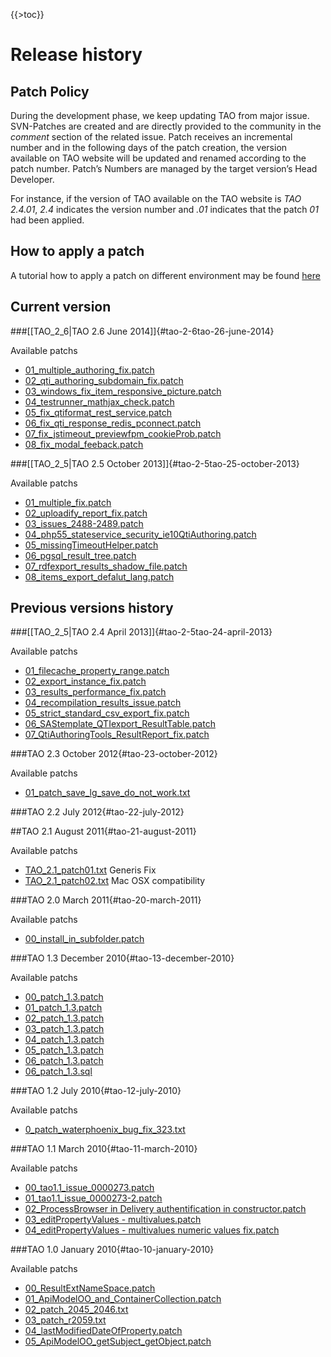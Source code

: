 <!--
parent:
    title: How_TAO_development_works
author:
    - 'Lionel Lecaque'
created_at: '2011-02-16 16:24:04'
updated_at: '2015-05-06 18:23:51'
tags:
    - 'How TAO development works'
-->

{{\>toc}}

Release history
===============

Patch Policy
------------

During the development phase, we keep updating TAO from major issue. SVN-Patches are created and are directly provided to the community in the *comment* section of the related issue. Patch receives an incremental number and in the following days of the patch creation, the version available on TAO website will be updated and renamed according to the patch number. Patch’s Numbers are managed by the target version’s Head Developer.

For instance, if the version of TAO available on the TAO website is *TAO 2.4.01*, *2.4* indicates the version number and *.01* indicates that the patch *01* had been applied.

How to apply a patch
--------------------

A tutorial how to apply a patch on different environment may be found [here](http://docs.moodle.org/dev/How_to_apply_a_patch)

Current version
---------------

###[[TAO\_2\_6|TAO 2.6 June 2014]]{#tao-2-6tao-26-june-2014}

Available patchs

-   [01\_multiple\_authoring\_fix.patch](http://releases.taotesting.com/patchs/2.6/patchs/01_multiple_authoring_fix.patch)
-   [02\_qti\_authoring\_subdomain\_fix.patch](http://releases.taotesting.com/patchs/2.6/patchs/02_qti_authoring_subdomain_fix.patch)
-   [03\_windows\_fix\_item\_responsive\_picture.patch](http://releases.taotesting.com/patchs/2.6/patchs/03_windows_fix_item_responsive_picture.patch)
-   [04\_testrunner\_mathjax\_check.patch](http://releases.taotesting.com/patchs/2.6/patchs/04_testrunner_mathjax_check.patch)
-   [05\_fix\_qtiformat\_rest\_service.patch](http://releases.taotesting.com/patchs/2.6/patchs/05_fix_qtiformat_rest_service.patch)
-   [06\_fix\_qti\_response\_redis\_pconnect.patch](http://releases.taotesting.com/patchs/2.6/patchs/06_fix_qti_response_redis_pconnect.patch)
-   [07\_fix\_jstimeout\_previewfpm\_cookieProb.patch](http://releases.taotesting.com/patchs/2.6/patchs/07_fix_jstimeout_previewfpm_cookieProb.patch)
-   [08\_fix\_modal\_feeback.patch](http://releases.taotesting.com/patchs/2.6/patchs/08_fix_modal_feeback.patch)

###[[TAO\_2\_5|TAO 2.5 October 2013]]{#tao-2-5tao-25-october-2013}

Available patchs

-   [01\_multiple\_fix.patch](http://releases.taotesting.com/patchs/2.5/patchs/01_multiple_fix.patch)
-   [02\_uploadify\_report\_fix.patch](http://releases.taotesting.com/patchs/2.5/patchs/02_uploadify_report_fix.patch)
-   [03\_issues\_2488-2489.patch](http://releases.taotesting.com/patchs/2.5/patchs/03_issues_2488-2489.patch)
-   [04\_php55\_stateservice\_security\_ie10QtiAuthoring.patch](http://releases.taotesting.com/patchs/2.5/patchs/04_php55_stateservice_security_ie10QtiAuthoring.patch)
-   [05\_missingTimeoutHelper.patch](http://releases.taotesting.com/patchs/2.5/patchs/05_missingTimeoutHelper.patch)
-   [06\_pgsql\_result\_tree.patch](http://releases.taotesting.com/patchs/2.5/patchs/06_pgsql_result_tree.patch)
-   [07\_rdfexport\_results\_shadow\_file.patch](http://releases.taotesting.com/patchs/2.5/patchs/07_rdfexport_results_shadow_file.patch)
-   [08\_items\_export\_defalut\_lang.patch](http://releases.taotesting.com/patchs/2.5/patchs/08_items_export_defalut_lang.patch)

Previous versions history
-------------------------

###[[TAO\_2\_5|TAO 2.4 April 2013]]{#tao-2-5tao-24-april-2013}

Available patchs

-   [01\_filecache\_property\_range.patch](http://releases.taotesting.com/patchs/2.4/patchs/01_filecache_property_range.patch)
-   [02\_export\_instance\_fix.patch](http://releases.taotesting.com/patchs/2.4/patchs/02_export_instance_fix.patch)
-   [03\_results\_performance\_fix.patch](http://releases.taotesting.com/patchs/2.4/patchs/03_results_performance_fix.patch)
-   [04\_recompilation\_results\_issue.patch](http://releases.taotesting.com/patchs/2.4/patchs/04_recompilation_results_issue.patch)
-   [05\_strict\_standard\_csv\_export\_fix.patch](http://releases.taotesting.com/patchs/2.4/patchs/05_strict_standard_csv_export_fix.patch)
-   [06\_SAStemplate\_QTIexport\_ResultTable.patch](http://releases.taotesting.com/patchs/2.4/patchs/06_SAStemplate_QTIexport_ResultTable.patch)
-   [07\_QtiAuthoringTools\_ResultReport\_fix.patch](http://releases.taotesting.com/patchs/2.4/patchs/07_QtiAuthoringTools_ResultReport_fix.patch)

###TAO 2.3 October 2012{#tao-23-october-2012}

Available patchs

-   [01\_patch\_save\_lg\_save\_do\_not\_work.txt](http://releases.taotesting.com/patchs/2.3/patchs/01_patch_save_lg_save_do_not_work.txt)

###TAO 2.2 July 2012{#tao-22-july-2012}

##TAO 2.1 August 2011{#tao-21-august-2011}

Available patchs

-   [TAO\_2.1\_patch01.txt](http://releases.taotesting.com/patchs/2.1/patchs/TAO_2.1_patch01.txt) Generis Fix
-   [TAO\_2.1\_patch02.txt](http://releases.taotesting.com/patchs/2.1/patchs/TAO_2.1_patch02.txt) Mac OSX compatibility

###TAO 2.0 March 2011{#tao-20-march-2011}

Available patchs

-   [00\_install\_in\_subfolder.patch](http://releases.taotesting.com/patchs/2.0.1/patchs/00_install_in_subfolder.patch)

###TAO 1.3 December 2010{#tao-13-december-2010}

Available patchs

-   [00\_patch\_1.3.patch](http://releases.taotesting.com/patchs/1.3/patchs/00_patch_1.3.patch)
-   [01\_patch\_1.3.patch](http://releases.taotesting.com/patchs/1.3/patchs/01_patch_1.3.patch)
-   [02\_patch\_1.3.patch](http://releases.taotesting.com/patchs/1.3/patchs/02_patch_1.3.patch)
-   [03\_patch\_1.3.patch](http://releases.taotesting.com/patchs/1.3/patchs/03_patch_1.3.patch)
-   [04\_patch\_1.3.patch](http://releases.taotesting.com/patchs/1.3/patchs/04_patch_1.3.patch)
-   [05\_patch\_1.3.patch](http://releases.taotesting.com/patchs/1.3/patchs/05_patch_1.3.patch)
-   [06\_patch\_1.3.patch](http://releases.taotesting.com/patchs/1.3/patchs/06_patch_1.3.patch)
-   [06\_patch\_1.3.sql](http://releases.taotesting.com/patchs/1.3/patchs/06_patch_1.3.sql)

###TAO 1.2 July 2010{#tao-12-july-2010}

Available patchs

-   [0\_patch\_waterphoenix\_bug\_fix\_323.txt](http://releases.taotesting.com/patchs/1.2/patchs/0_patch_waterphoenix_bug_fix_323.txt)

###TAO 1.1 March 2010{#tao-11-march-2010}

Available patchs

-   [00\_tao1.1\_issue\_0000273.patch](http://releases.taotesting.com/patchs/1.1/patchs/00_tao1.1_issue_0000273.patch)
-   [01\_tao1.1\_issue\_0000273-2.patch](http://releases.taotesting.com/patchs/1.1/patchs/01_tao1.1_issue_0000273-2.patch)
-   [02\_ProcessBrowser in Delivery authentification in constructor.patch](http://releases.taotesting.com/patchs/1.1/patchs/02_ProcessBrowser%20in%20Delivery%20authentification%20in%20constructor.patch)
-   [03\_editPropertyValues - multivalues.patch](http://releases.taotesting.com/patchs/1.1/patchs/03_editPropertyValues%20-%20multivalues.patch)
-   [04\_editPropertyValues - multivalues numeric values fix.patch](http://releases.taotesting.com/patchs/1.1/patchs/04_editPropertyValues%20-%20multivalues%20numeric%20values%20fix.patch)

###TAO 1.0 January 2010{#tao-10-january-2010}

Available patchs

-   [00\_ResultExtNameSpace.patch](http://releases.taotesting.com/patchs/1.0/patchs/00_ResultExtNameSpace.patch)
-   [01\_ApiModelOO\_and\_ContainerCollection.patch](http://releases.taotesting.com/patchs/1.0/patchs/01_ApiModelOO_and_ContainerCollection.patch)
-   [02\_patch\_2045\_2046.txt](http://releases.taotesting.com/patchs/1.0/patchs/02_patch_2045_2046.txt)
-   [03\_patch\_r2059.txt](http://releases.taotesting.com/patchs/1.0/patchs/03_patch_r2059.txt)
-   [04\_lastModifiedDateOfProperty.patch](http://releases.taotesting.com/patchs/1.0/patchs/04_lastModifiedDateOfProperty.patch)
-   [05\_ApiModelOO\_getSubject\_getObject.patch](http://releases.taotesting.com/patchs/1.0/patchs/05_ApiModelOO_getSubject_getObject.patch)

